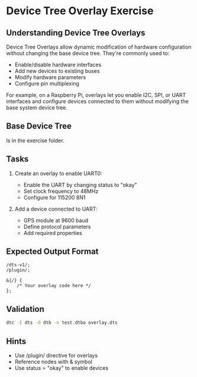 # Device Tree Overlay Exercise

## Understanding Device Tree Overlays

Device Tree Overlays allow dynamic modification of hardware configuration without changing the base device tree. They're commonly used to:
* Enable/disable hardware interfaces
* Add new devices to existing buses
* Modify hardware parameters
* Configure pin multiplexing

For example, on a Raspberry Pi, overlays let you enable I2C, SPI, or UART interfaces and configure devices connected to them without modifying the base system device tree.

## Base Device Tree

Is in the exercise folder.

## Tasks
1. Create an overlay to enable UART0:
   - Enable the UART by changing status to "okay"
   - Set clock frequency to 48MHz
   - Configure for 115200 8N1

1. Add a device connected to UART:
   - GPS module at 9600 baud
   - Define protocol parameters
   - Add required properties

## Expected Output Format

```dts
/dts-v1/;
/plugin/;

&{/} {
    /* Your overlay code here */
};
```

## Validation

```bash
dtc -I dts -O dtb -o test.dtbo overlay.dts
```

## Hints
- Use /plugin/ directive for overlays
- Reference nodes with & symbol
- Use status = "okay" to enable devices

